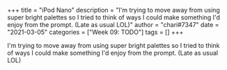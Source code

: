 +++
title = "iPod Nano"
description = "I'm trying to move away from using super bright palettes so I tried to think of ways I could make something I'd enjoy from the prompt. (Late as usual LOL)"
author = "chari#7347"
date = "2021-03-05"
categories = ["Week 09: TODO"]
tags = []
+++

I'm trying to move away from using super bright palettes so I tried to think of ways I could make something I'd enjoy from the prompt. (Late as usual LOL)
